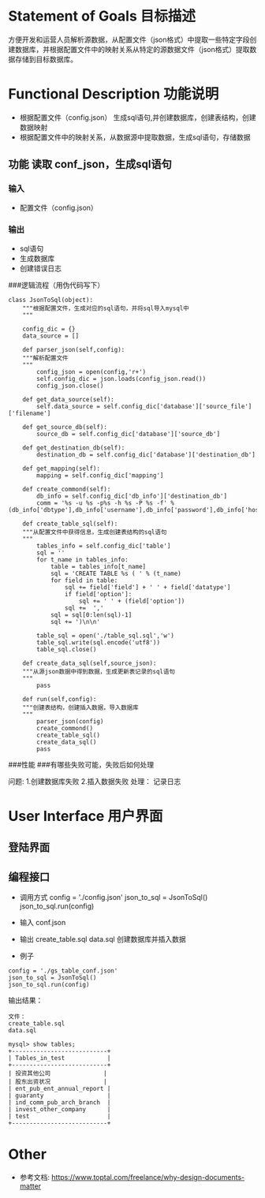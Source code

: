 # Statement of Goals 目标描述

方便开发和运营人员解析源数据，从配置文件（json格式）中提取一些特定字段创建数据库，并根据配置文件中的映射关系从特定的源数据文件（json格式）提取数据存储到目标数据库。

# Functional Description 功能说明

- 根据配置文件（config.json） 生成sql语句,并创建数据库，创建表结构，创建数据映射
- 根据配置文件中的映射关系，从数据源中提取数据，生成sql语句，存储数据

## 功能 读取 conf_json，生成sql语句

### 输入
- 配置文件（config.json）

### 输出
- sql语句
- 生成数据库
- 创建错误日志

###逻辑流程（用伪代码写下）

```
class JsonToSql(object):
    """根据配置文件，生成对应的sql语句，并将sql导入mysql中
    """

    config_dic = {}
    data_source = []
    
    def parser_json(self,config):
    """解析配置文件
    """
        config_json = open(config,'r+')
        self.config_dic = json.loads(config_json.read())
        config_json.close()

    def get_data_source(self):
        self.data_source = self.config_dic['database']['source_file']['filename']

    def get_source_db(self):
        source_db = self.config_dic['database']['source_db']
        
    def get_destination_db(self):
        destination_db = self.config_dic['database']['destination_db']

    def get_mapping(self):
        mapping = self.config_dic['mapping']
    
    def create_commond(self):
        db_info = self.config_dic['db_info']['destination_db']
        comm = '%s -u %s -p%s -h %s -P %s -f' % (db_info['dbtype'],db_info['username'],db_info['password'],db_info['host'],db_info['port'])

    def create_table_sql(self):
    """从配置文件中获得信息，生成创建表结构的sql语句
    """
        tables_info = self.config_dic['table']
        sql = ''
        for t_name in tables_info:
            table = tables_info[t_name]
            sql = 'CREATE TABLE %s ( ' % (t_name)
            for field in table:
                sql += field['field'] + ' ' + field['datatype']
                if field['option']:
                    sql += ' ' + (field['option'])
                sql +=  ','
            sql = sql[0:len(sql)-1]
            sql += ')\n\n'

        table_sql = open('./table_sql.sql','w')
        table_sql.write(sql.encode('utf8'))
        table_sql.close()
        
    def create_data_sql(self,source_json):
    """从源json数据中得到数据，生成更新表记录的sql语句
    """
        pass

    def run(self,config):
    """创建表结构，创建插入数据，导入数据库
    """
        parser_json(config)
        create_commond()
        create_table_sql()
        create_data_sql()
        pass
```

    
###性能
###有哪些失败可能，失败后如何处理

问题:
1.创建数据库失败
2.插入数据失败
处理：
记录日志


# User Interface 用户界面

## 登陆界面


## 编程接口

- 调用方式
config = './config.json'
json_to_sql = JsonToSql()
json_to_sql.run(config)

- 输入
conf.json
- 输出
create_table.sql
data.sql
创建数据库并插入数据
- 例子
```
config = './gs_table_conf.json'
json_to_sql = JsonToSql()
json_to_sql.run(config)
```
输出结果：
```
文件：
create_table.sql
data.sql

mysql> show tables;
+---------------------------+
| Tables_in_test            |
+---------------------------+
| 投资其他公司               |
| 股东出资状况               |
| ent_pub_ent_annual_report |
| guaranty                  |
| ind_comm_pub_arch_branch  |
| invest_other_company      |
| test                      |
+---------------------------+

```


# Other

- 参考文档: <https://www.toptal.com/freelance/why-design-documents-matter>
